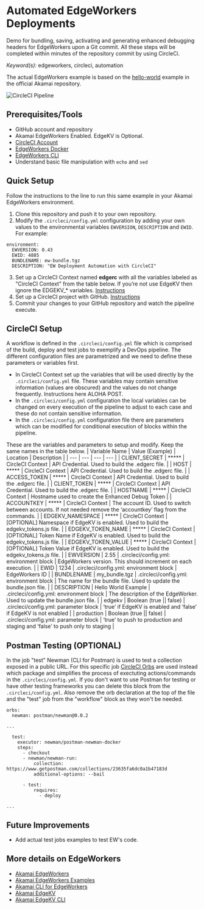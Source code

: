 # Automated EdgeWorkers Deployments
Demo for bundling, saving, activating and generating enhanced debugging headers for EdgeWorkers upon a Git commit. All these steps will be completed within minutes of the repository commit by using CircleCi. 

*Keyword(s):* edgeworkers, circleci, automation

The actual EdgeWorkers example is based on the [hello-world](https://github.com/akamai/edgeworkers-examples/tree/master/edgecompute/examples/getting-started/hello-world%20(EW)) example in the official Akamai repository.

![CircleCI Pipeline](http://jaescalo.test.edgekey.net/images/CircleCI-flow.jpg)

## Prerequisites/Tools
- GitHub account and repository
- Akamai EdgeWorkers Enabled. EdgeKV is Optional.
- [CircleCI Account](https://app.circleci.com/dashboard)
- [EdgeWorkers Docker](https://hub.docker.com/r/akamai/edgeworkers)
- [EdgeWorkers CLI](https://github.com/akamai/cli-edgeworkers)
- Understand basic file manipulation with `echo` and `sed`

## Quick Setup
Follow the instructions to the line to run this same example in your Akamai EdgeWorkers environment.
1. Clone this repository and push it to your own repository. 
2. Modify the `.circleci/config.yml` configuration by adding your own values to the environmental variables `EWVERSION`, `DESCRIPTION` and `EWID`. For example:
  ```
  environment:
    EWVERSION: 0.43
    EWID: 4885
    BUNDLENAME: ew-bundle.tgz
    DESCRIPTION: "EW Deployment Automation with CircleCI"
  ```
3. Set up a CircleCI Context named **edgerc** with all the variables labeled as "CircleCI Context" from the table below. If you’re not use EdgeKV then ignore the EDGEKV_* variables. [Instructions](https://circleci.com/docs/2.0/contexts/)
4. Set up a CircleCI project with GitHub. [Instructions](https://circleci.com/docs/2.0/getting-started/)
5. Commit your changes to your GitHub repository and watch the pipeline execute.

## CircleCI Setup
A workflow is defined in the `.circleci/config.yml` file which is comprised of the build, deploy and test jobs to exemplify a DevOps pipeline.
The different configuration files are parametrized and we need to define these parameters or variables first.

* In CircleCI Context set up the variables that will be used directly by the `.circleci/config.yml` file. These variables may contain sensitive information (values are obscured) and the values do not change frequently. Instructions here ALOHA POST.
* In the `.circleci/config.yml` configuration the local variables can be changed on every execution of the pipeline to adjust to each case and these do not contain sensitive information.
* In the `.circleci/config.yml` configuration file there are parameters which can be modified for conditional execution of blocks within the pipeline.

These are the variables and parameters to setup and modify. Keep the same names in the table below.
| Variable Name | Value (Example) | Location | Description |
| --- | --- |  --- |  --- | 
| CLIENT_SECRET | ***** | CircleCI Context | API Credential. Used to build the .edgerc file. |
| HOST | ***** | CircleCI Context | API Credential. Used to build the .edgerc file. |
| ACCESS_TOKEN | ***** | CircleCI Context | API Credential. Used to build the .edgerc file. |
| CLIENT_TOKEN | ***** | CircleCI Context | API Credential. Used to build the .edgerc file. |
| HOSTNAME | ***** | CircleCI Context | Hostname used to create the Enhanced Debug Token |
| ACCOUNTKEY | ***** | CircleCI Context | The account ID. Used to switch between accounts. If not needed remove the ‘accountkey’ flag from the commands. |
| EDGEKV_NAMESPACE | ***** | CircleCI Context | [OPTIONAL] Namespace if EdgeKV is enabled. Used to build the edgekv_tokens.js file. |
| EDGEKV_TOKEN_NAME | ***** | CircleCI Context | [OPTIONAL] Token Name if EdgeKV is enabled. Used to build the edgekv_tokens.js file.  |
| EDGEKV_TOKEN_VALUE | ***** | CircleCI Context | [OPTIONAL] Token Value if EdgeKV is enabled. Used to build the edgekv_tokens.js file.  |
| EWVERSION | 2.55 | .circleci/config.yml: environment block | EdgeWorkers version. This should increment on each execution. |
| EWID | 1234 | .circleci/config.yml: environment block | EdgeWorkers ID |
| BUNDLENAME | my_bundle.tgz | .circleci/config.yml: environment block | The name for the bundle file. Used to update the bundle.json file. |
| DESCRIPTION | Hello World Example | .circleci/config.yml: environment block | The description of the EdgeWorker. Used to update the bundle.json file. |
| edgekv | Boolean (true \|\| false) | .circleci/config.yml: parameter block | ‘true’ if EdgeKV is enabled and ‘false’ if EdgeKV is not enabled |
| production | Boolean (true \|\| false) | .circleci/config.yml: parameter block | ‘true’ to push to production and staging and ‘false’ to push only to staging |

## Postman Testing (OPTIONAL)
In the job "test" Newman (CLI for Postman) is used to test a collection exposed in a public URL. For this specific job [CircleCI Orbs](https://circleci.com/developer/orbs/orb/postman/newman) are used instead which package and simplifies the process of exectuting actions/commands in the `.circleci/config.yml`.
If you don't want to use Postman for testing or have other testing frameworks you can delete this block from the `.circleci/config.yml`. Also remove the orb declaration at the top of the file and the "test" job from the "workflow" block as they won't be needed.
```
orbs: 
  newman: postman/newman@0.0.2

...

  test:
    executor: newman/postman-newman-docker
    steps:  
      - checkout
      - newman/newman-run:
          collection: https://www.getpostman.com/collections/23635fa6dc0a1b47183d
          additional-options: --bail

      - test:
          requires:
            - deploy

...
```

## Future Improvements
* Add actual test jobs examples to test EW's code.

## More details on EdgeWorkers
- [Akamai EdgeWorkers](https://techdocs.akamai.com/edgeworkers/docs)
- [Akamai EdgeWorkers Examples](https://github.com/akamai/edgeworkers-examples)
- [Akamai CLI for EdgeWorkers](https://github.com/akamai/cli-edgeworkers)
- [Akamai EdgeKV](https://techdocs.akamai.com/edgekv/docs/welcome-to-edgekv)
- [Akamai EdgeKV CLI](https://github.com/akamai/cli-edgeworkers/blob/master/docs/edgekv_cli.md)